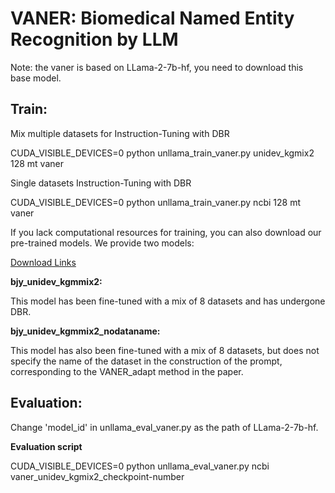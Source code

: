 
# VANER: Biomedical Named Entity Recognition by LLM


Note: the vaner is based on LLama-2-7b-hf, you need to download this base model.

## Train:

Mix multiple datasets for Instruction-Tuning with DBR

CUDA_VISIBLE_DEVICES=0 python unllama_train_vaner.py unidev_kgmix2 128 mt vaner

Single datasets Instruction-Tuning with DBR

CUDA_VISIBLE_DEVICES=0 python unllama_train_vaner.py ncbi 128 mt vaner



If you lack computational resources for training, you can also download our pre-trained models. We provide two models:

[Download Links](https://drive.google.com/drive/folders/1D1oasrS9pJ3gxz38t1wWtSYt-UaDvynm?usp=drive_link)

__bjy_unidev_kgmmix2:__

This model has been fine-tuned with a mix of 8 datasets and has undergone DBR.

__bjy_unidev_kgmmix2_nodataname:__

This model has also been fine-tuned with a mix of 8 datasets, but does not specify the name of the dataset in the construction of the prompt, corresponding to the VANER_adapt method in the paper.




## Evaluation:

Change 'model_id' in unllama_eval_vaner.py as the path of LLama-2-7b-hf.

__Evaluation script__

CUDA_VISIBLE_DEVICES=0 python unllama_eval_vaner.py ncbi vaner_unidev_kgmix2_checkpoint-number
